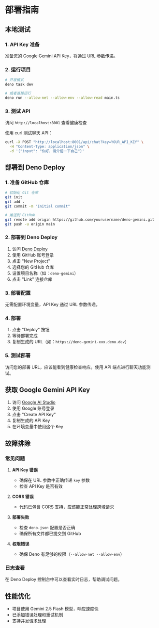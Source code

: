 # 部署指南

## 本地测试

### 1. API Key 准备

准备您的 Google Gemini API Key，将通过 URL 参数传递。

### 2. 运行项目

```bash
# 开发模式
deno task dev

# 或者直接运行
deno run --allow-net --allow-env --allow-read main.ts
```

### 3. 测试 API

访问 `http://localhost:8001` 查看健康检查

使用 curl 测试聊天 API：

```bash
curl -X POST "http://localhost:8001/api/chat?key=YOUR_API_KEY" \
  -H "Content-Type: application/json" \
  -d '{"input": "你好，请介绍一下自己"}'
```

## 部署到 Deno Deploy

### 1. 准备 GitHub 仓库

```bash
# 初始化 Git 仓库
git init
git add .
git commit -m "Initial commit"

# 推送到 GitHub
git remote add origin https://github.com/yourusername/deno-gemini.git
git push -u origin main
```

### 2. 部署到 Deno Deploy

1. 访问 [Deno Deploy](https://deno.com/deploy)
2. 使用 GitHub 账号登录
3. 点击 "New Project"
4. 选择您的 GitHub 仓库
5. 设置项目名称（如：`deno-gemini`）
6. 点击 "Link" 连接仓库

### 3. 部署配置

无需配置环境变量，API Key 通过 URL 参数传递。

### 4. 部署

1. 点击 "Deploy" 按钮
2. 等待部署完成
3. 复制生成的 URL（如：`https://deno-gemini-xxx.deno.dev`）

### 5. 测试部署

访问您的部署 URL，应该能看到健康检查响应。使用 API 端点进行聊天功能测试。

## 获取 Google Gemini API Key

1. 访问 [Google AI Studio](https://makersuite.google.com/app/apikey)
2. 使用 Google 账号登录
3. 点击 "Create API Key"
4. 复制生成的 API Key
5. 在环境变量中使用这个 Key

## 故障排除

### 常见问题

1. **API Key 错误**
   - 确保在 URL 参数中正确传递 `key` 参数
   - 检查 API Key 是否有效

2. **CORS 错误**
   - 代码已包含 CORS 支持，应该能正常处理跨域请求

3. **部署失败**
   - 检查 `deno.json` 配置是否正确
   - 确保所有文件都已提交到 GitHub

4. **权限错误**
   - 确保 Deno 有足够的权限（`--allow-net --allow-env`）

### 日志查看

在 Deno Deploy 控制台中可以查看实时日志，帮助调试问题。

## 性能优化

- 项目使用 Gemini 2.5 Flash 模型，响应速度快
- 已添加错误处理和重试机制
- 支持并发请求处理
